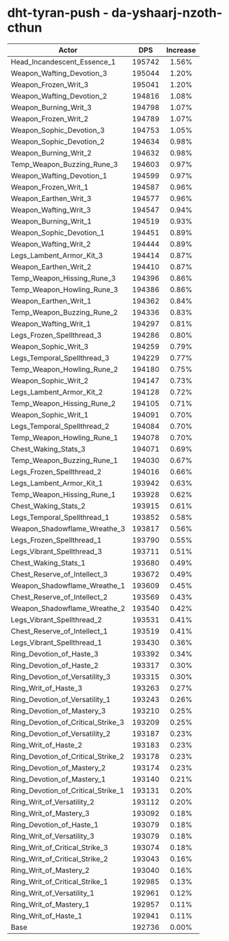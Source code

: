 # dht-tyran-push - da-yshaarj-nzoth-cthun
| Actor | DPS | Increase |
|---|:---:|:---:|
|Head_Incandescent_Essence_1|195742|1.56%|
|Weapon_Wafting_Devotion_3|195044|1.20%|
|Weapon_Frozen_Writ_3|195041|1.20%|
|Weapon_Wafting_Devotion_2|194816|1.08%|
|Weapon_Burning_Writ_3|194798|1.07%|
|Weapon_Frozen_Writ_2|194789|1.07%|
|Weapon_Sophic_Devotion_3|194753|1.05%|
|Weapon_Sophic_Devotion_2|194634|0.98%|
|Weapon_Burning_Writ_2|194632|0.98%|
|Temp_Weapon_Buzzing_Rune_3|194603|0.97%|
|Weapon_Wafting_Devotion_1|194599|0.97%|
|Weapon_Frozen_Writ_1|194587|0.96%|
|Weapon_Earthen_Writ_3|194577|0.96%|
|Weapon_Wafting_Writ_3|194547|0.94%|
|Weapon_Burning_Writ_1|194519|0.93%|
|Weapon_Sophic_Devotion_1|194451|0.89%|
|Weapon_Wafting_Writ_2|194444|0.89%|
|Legs_Lambent_Armor_Kit_3|194414|0.87%|
|Weapon_Earthen_Writ_2|194410|0.87%|
|Temp_Weapon_Hissing_Rune_3|194396|0.86%|
|Temp_Weapon_Howling_Rune_3|194386|0.86%|
|Weapon_Earthen_Writ_1|194362|0.84%|
|Temp_Weapon_Buzzing_Rune_2|194336|0.83%|
|Weapon_Wafting_Writ_1|194297|0.81%|
|Legs_Frozen_Spellthread_3|194286|0.80%|
|Weapon_Sophic_Writ_3|194259|0.79%|
|Legs_Temporal_Spellthread_3|194229|0.77%|
|Temp_Weapon_Howling_Rune_2|194180|0.75%|
|Weapon_Sophic_Writ_2|194147|0.73%|
|Legs_Lambent_Armor_Kit_2|194128|0.72%|
|Temp_Weapon_Hissing_Rune_2|194105|0.71%|
|Weapon_Sophic_Writ_1|194091|0.70%|
|Legs_Temporal_Spellthread_2|194084|0.70%|
|Temp_Weapon_Howling_Rune_1|194078|0.70%|
|Chest_Waking_Stats_3|194071|0.69%|
|Temp_Weapon_Buzzing_Rune_1|194030|0.67%|
|Legs_Frozen_Spellthread_2|194016|0.66%|
|Legs_Lambent_Armor_Kit_1|193942|0.63%|
|Temp_Weapon_Hissing_Rune_1|193928|0.62%|
|Chest_Waking_Stats_2|193915|0.61%|
|Legs_Temporal_Spellthread_1|193852|0.58%|
|Weapon_Shadowflame_Wreathe_3|193817|0.56%|
|Legs_Frozen_Spellthread_1|193790|0.55%|
|Legs_Vibrant_Spellthread_3|193711|0.51%|
|Chest_Waking_Stats_1|193680|0.49%|
|Chest_Reserve_of_Intellect_3|193672|0.49%|
|Weapon_Shadowflame_Wreathe_1|193609|0.45%|
|Chest_Reserve_of_Intellect_2|193569|0.43%|
|Weapon_Shadowflame_Wreathe_2|193540|0.42%|
|Legs_Vibrant_Spellthread_2|193531|0.41%|
|Chest_Reserve_of_Intellect_1|193519|0.41%|
|Legs_Vibrant_Spellthread_1|193430|0.36%|
|Ring_Devotion_of_Haste_3|193392|0.34%|
|Ring_Devotion_of_Haste_2|193317|0.30%|
|Ring_Devotion_of_Versatility_3|193315|0.30%|
|Ring_Writ_of_Haste_3|193263|0.27%|
|Ring_Devotion_of_Versatility_1|193243|0.26%|
|Ring_Devotion_of_Mastery_3|193210|0.25%|
|Ring_Devotion_of_Critical_Strike_3|193209|0.25%|
|Ring_Devotion_of_Versatility_2|193187|0.23%|
|Ring_Writ_of_Haste_2|193183|0.23%|
|Ring_Devotion_of_Critical_Strike_2|193178|0.23%|
|Ring_Devotion_of_Mastery_2|193174|0.23%|
|Ring_Devotion_of_Mastery_1|193140|0.21%|
|Ring_Devotion_of_Critical_Strike_1|193131|0.20%|
|Ring_Writ_of_Versatility_2|193112|0.20%|
|Ring_Writ_of_Mastery_3|193092|0.18%|
|Ring_Devotion_of_Haste_1|193079|0.18%|
|Ring_Writ_of_Versatility_3|193079|0.18%|
|Ring_Writ_of_Critical_Strike_3|193074|0.18%|
|Ring_Writ_of_Critical_Strike_2|193043|0.16%|
|Ring_Writ_of_Mastery_2|193040|0.16%|
|Ring_Writ_of_Critical_Strike_1|192985|0.13%|
|Ring_Writ_of_Versatility_1|192961|0.12%|
|Ring_Writ_of_Mastery_1|192957|0.11%|
|Ring_Writ_of_Haste_1|192941|0.11%|
|Base|192736|0.00%|
